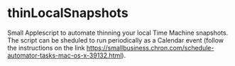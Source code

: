 # thinLocalSnapshots
Small Applescript to automate thinning your local Time Machine snapshots. 
The script can be sheduled to run periodically as a Calendar event (follow the instructions on the link https://smallbusiness.chron.com/schedule-automator-tasks-mac-os-x-39132.html). 
